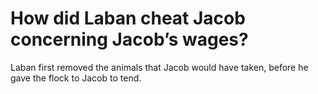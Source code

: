 # How did Laban cheat Jacob concerning Jacob’s wages?

Laban first removed the animals that Jacob would have taken, before he gave the flock to Jacob to tend.
